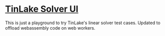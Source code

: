 # [TinLake Solver UI](https://centrifuge.github.io/tinlake-solver-ui/)

This is just a playground to try TinLake's linear solver test cases.
Updated to offload webassembly code on web workers.
